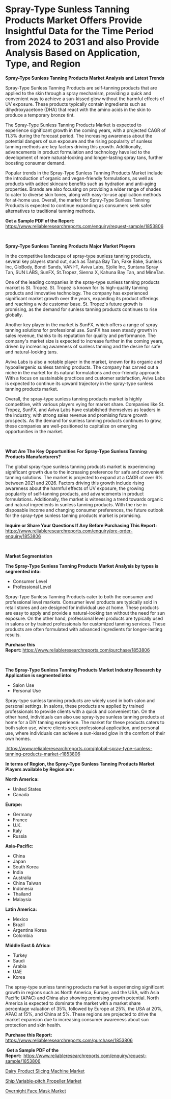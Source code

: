 <p><h1>Spray-Type Sunless Tanning Products Market Offers Provide Insightful Data for the Time Period from 2024 to 2031 and also Provide Analysis Based on Application, Type, and Region</h1></p><p><strong>Spray-Type Sunless Tanning Products Market Analysis and Latest Trends</strong></p>
<p><p>Spray-Type Sunless Tanning Products are self-tanning products that are applied to the skin through a spray mechanism, providing a quick and convenient way to achieve a sun-kissed glow without the harmful effects of UV exposure. These products typically contain ingredients such as dihydroxyacetone (DHA) that react with the amino acids in the skin to produce a temporary bronze tint.</p><p>The Spray-Type Sunless Tanning Products Market is expected to experience significant growth in the coming years, with a projected CAGR of 11.3% during the forecast period. The increasing awareness about the potential dangers of sun exposure and the rising popularity of sunless tanning methods are key factors driving this growth. Additionally, advancements in product formulation and technology have led to the development of more natural-looking and longer-lasting spray tans, further boosting consumer demand.</p><p>Popular trends in the Spray-Type Sunless Tanning Products Market include the introduction of organic and vegan-friendly formulations, as well as products with added skincare benefits such as hydration and anti-aging properties. Brands are also focusing on providing a wider range of shades to cater to diverse skin tones, along with easy-to-use application methods for at-home use. Overall, the market for Spray-Type Sunless Tanning Products is expected to continue expanding as consumers seek safer alternatives to traditional tanning methods.</p></p>
<p><strong>Get a Sample PDF of the Report:&nbsp;</strong> <a href="https://www.reliableresearchreports.com/enquiry/request-sample/1853806">https://www.reliableresearchreports.com/enquiry/request-sample/1853806</a></p>
<p>&nbsp;</p>
<p><strong>Spray-Type Sunless Tanning Products Major Market Players</strong></p>
<p><p>In the competitive landscape of spray-type sunless tanning products, several key players stand out, such as Tampa Bay Tan, Fake Bake, Sunless Inc, GloBody, Bondi Sands, VANI-T, Aviva Labs, Sjolie Inc, Suntana Spray Tan, SUN LABS, SunFX, St.Tropez, Sienna X, Kahuna Bay Tan, and MineTan.</p><p>One of the leading companies in the spray-type sunless tanning products market is St. Tropez. St. Tropez is known for its high-quality tanning products and innovative technology. The company has experienced significant market growth over the years, expanding its product offerings and reaching a wide customer base. St. Tropez's future growth is promising, as the demand for sunless tanning products continues to rise globally.</p><p>Another key player in the market is SunFX, which offers a range of spray tanning solutions for professional use. SunFX has seen steady growth in sales revenue, thanks to its reputation for quality and performance. The company's market size is expected to increase further in the coming years, driven by increasing awareness of sunless tanning and the desire for safe and natural-looking tans.</p><p>Aviva Labs is also a notable player in the market, known for its organic and hypoallergenic sunless tanning products. The company has carved out a niche in the market for its natural formulations and eco-friendly approach. With a focus on sustainable practices and customer satisfaction, Aviva Labs is expected to continue its upward trajectory in the spray-type sunless tanning products market.</p><p>Overall, the spray-type sunless tanning products market is highly competitive, with various players vying for market share. Companies like St. Tropez, SunFX, and Aviva Labs have established themselves as leaders in the industry, with strong sales revenue and promising future growth prospects. As the demand for sunless tanning products continues to grow, these companies are well-positioned to capitalize on emerging opportunities in the market.</p></p>
<p>&nbsp;</p>
<p><strong>What Are The Key Opportunities For Spray-Type Sunless Tanning Products Manufacturers?</strong></p>
<p><p>The global spray-type sunless tanning products market is experiencing significant growth due to the increasing preference for safe and convenient tanning solutions. The market is projected to expand at a CAGR of over 6% between 2021 and 2026. Factors driving this growth include rising awareness about the harmful effects of UV exposure, the growing popularity of self-tanning products, and advancements in product formulations. Additionally, the market is witnessing a trend towards organic and natural ingredients in sunless tanning products. With the rise in disposable income and changing consumer preferences, the future outlook for the spray-type sunless tanning products market is promising.</p></p>
<p><strong>Inquire or Share Your Questions If Any Before Purchasing This Report:</strong> <a href="https://www.reliableresearchreports.com/enquiry/pre-order-enquiry/1853806">https://www.reliableresearchreports.com/enquiry/pre-order-enquiry/1853806</a></p>
<p>&nbsp;</p>
<p><strong>Market Segmentation</strong></p>
<p><strong>The Spray-Type Sunless Tanning Products Market Analysis by types is segmented into:</strong></p>
<p><ul><li>Consumer Level</li><li>Professional Level</li></ul></p>
<p><p>Spray-Type Sunless Tanning Products cater to both the consumer and professional level markets. Consumer level products are typically sold in retail stores and are designed for individual use at home. These products are easy to apply and provide a natural-looking tan without the need for sun exposure. On the other hand, professional level products are typically used in salons or by trained professionals for customized tanning services. These products are often formulated with advanced ingredients for longer-lasting results.</p></p>
<p><strong>Purchase this Report:&nbsp;</strong><a href="https://www.reliableresearchreports.com/purchase/1853806">https://www.reliableresearchreports.com/purchase/1853806</a></p>
<p>&nbsp;</p>
<p><strong>The Spray-Type Sunless Tanning Products Market Industry Research by Application is segmented into:</strong></p>
<p><ul><li>Salon Use</li><li>Personal Use</li></ul></p>
<p><p>Spray-type sunless tanning products are widely used in both salon and personal settings. In salons, these products are applied by trained professionals to provide clients with a quick and convenient tan. On the other hand, individuals can also use spray-type sunless tanning products at home for a DIY tanning experience. The market for these products caters to both salon use, where clients seek professional application, and personal use, where individuals can achieve a sun-kissed glow in the comfort of their own homes.</p></p>
<p><a href="https://www.reliableresearchreports.com/global-spray-type-sunless-tanning-products-market-r1853806">&nbsp;https://www.reliableresearchreports.com/global-spray-type-sunless-tanning-products-market-r1853806</a></p>
<p><strong>In terms of Region, the Spray-Type Sunless Tanning Products Market Players available by Region are:</strong></p>
<p>
    <p> <strong> North America: </strong>
        <ul>
            <li>United States</li>
            <li>Canada</li>
        </ul>
        </p> 
    <p> <strong> Europe: </strong>
        <ul>
            <li>Germany</li>
            <li>France</li>
            <li>U.K.</li>
            <li>Italy</li>
            <li>Russia</li>
        </ul>
        </p> 
    <p> <strong> Asia-Pacific: </strong>
        <ul>
            <li>China</li>
            <li>Japan</li>
            <li>South Korea</li>
            <li>India</li>
            <li>Australia</li>
            <li>China Taiwan</li>
            <li>Indonesia</li>
            <li>Thailand</li>
            <li>Malaysia</li>
        </ul>
        </p> 
    <p> <strong> Latin America: </strong>
        <ul>
            <li>Mexico</li>
            <li>Brazil</li>
            <li>Argentina Korea</li>
            <li>Colombia</li>
        </ul>
        </p> 
    <p> <strong> Middle East & Africa: </strong>
        <ul>
            <li>Turkey</li>
            <li>Saudi</li>
            <li>Arabia</li>
            <li>UAE</li>
            <li>Korea</li>
        </ul>
    </p>
    </p>
<p><p>The spray-type sunless tanning products market is experiencing significant growth in regions such as North America, Europe, and the USA, with Asia Pacific (APAC) and China also showing promising growth potential. North America is expected to dominate the market with a market share percentage valuation of 35%, followed by Europe at 25%, the USA at 20%, APAC at 15%, and China at 5%. These regions are projected to drive the market expansion due to increasing consumer awareness about sun protection and skin health.</p></p>
<p><strong>Purchase this Report: </strong><a href="https://www.reliableresearchreports.com/purchase/1853806">https://www.reliableresearchreports.com/purchase/1853806</a></p>
<p>&nbsp;<strong>Get a Sample PDF of the Report:&nbsp;&nbsp;</strong><a href="https://www.reliableresearchreports.com/enquiry/request-sample/1853806">https://www.reliableresearchreports.com/enquiry/request-sample/1853806</a></p>
<p><strong></strong></p>
<p><p><a href="https://www.linkedin.com/pulse/dairy-product-slicing-machine-market-size-trends-complete-aiege">Dairy Product Slicing Machine Market</a></p><p><a href="https://www.linkedin.com/pulse/ship-variable-pitch-propeller-market-exploring-share-trends-future-yinjc?trackingId=s3HjFkli19pM0lpQUmOnCA%3D%3D">Ship Variable-pitch Propeller Market</a></p><p><a href="https://www.linkedin.com/pulse/overnight-face-mask-market-trends-analysis-forecasted-period-zvx4e">Overnight Face Mask Market</a></p></p>